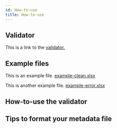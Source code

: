 ```yaml
---
id: How-to-use
title: How-to-use
---
```


## Validator

This is a link to the [validator.](/validator)


## Example files

This is an example file. [example-clean.xlsx](../../website/static/assets/validation_example-clean.xlsx)


This is another example file. [example-error.xlsx](../../website/static/assets/validation_example-error.xlsx)


## How-to-use the validator

## Tips to format your metadata file


